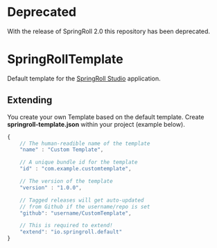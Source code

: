 # Deprecated
With the release of SpringRoll 2.0 this repository has been deprecated.

# SpringRollTemplate

Default template for the [SpringRoll Studio](https://github.com/SpringRoll/SpringRollStudio) application.

## Extending

You create your own Template based on the default template. Create **springroll-template.json** within your project (example below).

```js
{
	// The human-readible name of the template
	"name" : "Custom Template",

	// A unique bundle id for the template
	"id" : "com.example.customtemplate",

	// The version of the template
	"version" : "1.0.0",

	// Tagged releases will get auto-updated
	// from Github if the username/repo is set
	"github": "username/CustomTemplate",

	// This is required to extend!
	"extend": "io.springroll.default"
}
```